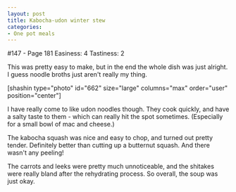 ```yaml
---
layout: post
title: Kabocha-udon winter stew
categories:
- One pot meals
---
```


#147 - Page 181
Easiness: 4
Tastiness: 2

This was pretty easy to make, but in the end the whole dish was just alright. I guess noodle broths just aren't really my thing.

[shashin type="photo" id="662" size="large" columns="max" order="user" position="center"]

I have really come to like udon noodles though. They cook quickly, and have a salty taste to them - which can really hit the spot sometimes. (Especially for a small bowl of mac and cheese.)

The kabocha squash was nice and easy to chop, and turned out pretty tender. Definitely better than cutting up a butternut squash. And there wasn't any peeling!

The carrots and leeks were pretty much unnoticeable, and the shitakes were really bland after the rehydrating process. So overall, the soup was just okay.
